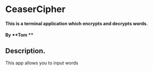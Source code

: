 # CeaserCipher

#### This is a terminal application which encrypts and decrypts words.

#### By **Tom **

## Description.

This app allows you to input words